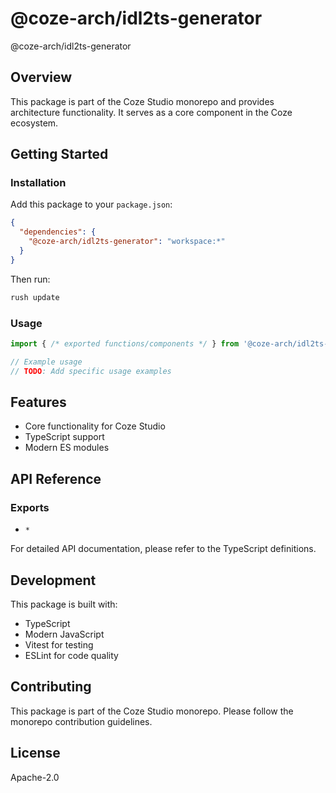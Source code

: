 # @coze-arch/idl2ts-generator

@coze-arch/idl2ts-generator

## Overview

This package is part of the Coze Studio monorepo and provides architecture functionality. It serves as a core component in the Coze ecosystem.

## Getting Started

### Installation

Add this package to your `package.json`:

```json
{
  "dependencies": {
    "@coze-arch/idl2ts-generator": "workspace:*"
  }
}
```

Then run:

```bash
rush update
```

### Usage

```typescript
import { /* exported functions/components */ } from '@coze-arch/idl2ts-generator';

// Example usage
// TODO: Add specific usage examples
```

## Features

- Core functionality for Coze Studio
- TypeScript support
- Modern ES modules

## API Reference

### Exports

- `*`


For detailed API documentation, please refer to the TypeScript definitions.

## Development

This package is built with:

- TypeScript
- Modern JavaScript
- Vitest for testing
- ESLint for code quality

## Contributing

This package is part of the Coze Studio monorepo. Please follow the monorepo contribution guidelines.

## License

Apache-2.0
